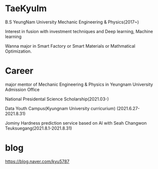 # TaeKyuIm
 
 B.S YeungNam University Mechanic Engineering & Physics(2017~)
 
 Interest in fusion with investment techniques and Deep learning, Machine learning
 
 Wanna major in Smart Factory or Smart Materials or Mathmatical Optimization.
 
 # Career
 major mentor of Mechanic Engineering & Physics in Yeungnam University Admission Office
 
 National Presidental Science Scholarship(2021.03-)
 
 Data Youth Campus(Kyungnam University curricurium) (2021.6.27-2021.8.31)
 
 Jominy Hardness prediction service based on AI with Seah Changwon Teuksuegang(2021.8.1-2021.8.31)
 
 # blog
 
 https://blog.naver.com/kyu5787
